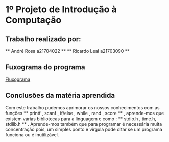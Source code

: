 # 1º Projeto de Introdução à Computação
## Trabalho realizado por:
** André Rosa a21704022 **
** Ricardo Leal a21703090 **

## Fuxograma do programa
[Fluxograma](substituirpelolinkdaimagem)


## Conclusões da matéria aprendida
Com este trabalho pudemos aprimorar os nossos conhecimentos com as funções ** printf , scanf , if/else , while , rand , score ** , aprende-mos que existem várias bibliotecas para a linguagem c como : ** stdio.h , time.h, stdlib.h ** .
Aprende-mos também que para programar é necessária muita concentração pois, um simples ponto e vírgula pode ditar se um programa funciona ou é inutilizável. 


 

